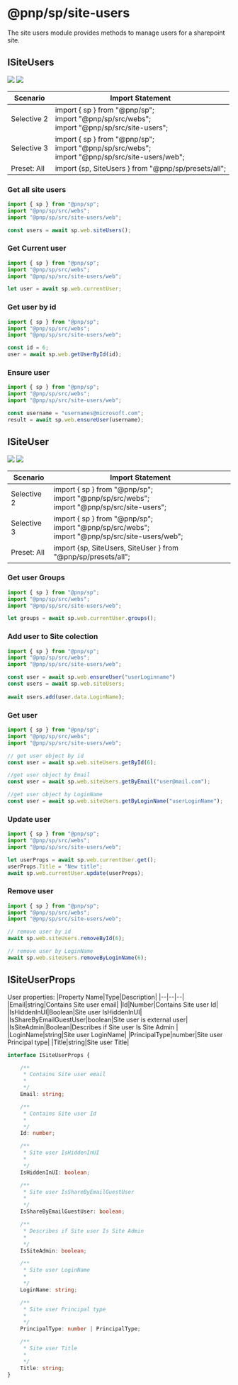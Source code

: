 # @pnp/sp/site-users

The site users module provides methods to manage users for a sharepoint site.

## ISiteUsers

[![](https://img.shields.io/badge/Invokable-informational.svg)](../concepts/invokable.md) [![](https://img.shields.io/badge/Selective%20Imports-informational.svg)](../concepts/selective-imports.md)

|Scenario|Import Statement|
|--|--|
|Selective 2|import { sp } from "@pnp/sp";<br />import "@pnp/sp/src/webs";<br />import "@pnp/sp/src/site-users";|
|Selective 3|import { sp } from "@pnp/sp";<br />import "@pnp/sp/src/webs";<br />import "@pnp/sp/src/site-users/web";|
|Preset: All|import {sp, SiteUsers } from "@pnp/sp/presets/all";|


### Get all site users
```TypeScript
import { sp } from "@pnp/sp";
import "@pnp/sp/src/webs";
import "@pnp/sp/src/site-users/web";

const users = await sp.web.siteUsers();
```

### Get Current user
```TypeScript
import { sp } from "@pnp/sp";
import "@pnp/sp/src/webs";
import "@pnp/sp/src/site-users/web";

let user = await sp.web.currentUser;
```

### Get user by id
```TypeScript
import { sp } from "@pnp/sp";
import "@pnp/sp/src/webs";
import "@pnp/sp/src/site-users/web";

const id = 6;
user = await sp.web.getUserById(id);
```

### Ensure user
```TypeScript
import { sp } from "@pnp/sp";
import "@pnp/sp/src/webs";
import "@pnp/sp/src/site-users/web";

const username = "usernames@microsoft.com";
result = await sp.web.ensureUser(username);
```

## ISiteUser

[![](https://img.shields.io/badge/Invokable-informational.svg)](../concepts/invokable.md) [![](https://img.shields.io/badge/Selective%20Imports-informational.svg)](../concepts/selective-imports.md)

|Scenario|Import Statement|
|--|--|
|Selective 2|import { sp } from "@pnp/sp";<br />import "@pnp/sp/src/webs";<br />import "@pnp/sp/src/site-users";|
|Selective 3|import { sp } from "@pnp/sp";<br />import "@pnp/sp/src/webs";<br />import "@pnp/sp/src/site-users/web";|
|Preset: All|import {sp, SiteUsers, SiteUser } from "@pnp/sp/presets/all";|

### Get user Groups
```TypeScript
import { sp } from "@pnp/sp";
import "@pnp/sp/src/webs";
import "@pnp/sp/src/site-users/web";

let groups = await sp.web.currentUser.groups();
```

### Add user to Site colection
```TypeScript
import { sp } from "@pnp/sp";
import "@pnp/sp/src/webs";
import "@pnp/sp/src/site-users/web";

const user = await sp.web.ensureUser("userLoginname")
const users = await sp.web.siteUsers;
  
await users.add(user.data.LoginName);
```

### Get user
```TypeScript
import { sp } from "@pnp/sp";
import "@pnp/sp/src/webs";
import "@pnp/sp/src/site-users/web";

// get user object by id
const user = await sp.web.siteUsers.getById(6);

//get user object by Email
const user = await sp.web.siteUsers.getByEmail("user@mail.com");

//get user object by LoginName
const user = await sp.web.siteUsers.getByLoginName("userLoginName");
```

### Update user
```TypeScript
import { sp } from "@pnp/sp";
import "@pnp/sp/src/webs";
import "@pnp/sp/src/site-users/web";

let userProps = await sp.web.currentUser.get();
userProps.Title = "New title";
await sp.web.currentUser.update(userProps);
```

### Remove user
```TypeScript
import { sp } from "@pnp/sp";
import "@pnp/sp/src/webs";
import "@pnp/sp/src/site-users/web";

// remove user by id
await sp.web.siteUsers.removeById(6);

// remove user by LoginName
await sp.web.siteUsers.removeByLoginName(6);
```





## ISiteUserProps

User properties:
|Property Name|Type|Description|
|--|--|--|
|Email|string|Contains Site user email|
|Id|Number|Contains Site user Id|
|IsHiddenInUI|Boolean|Site user IsHiddenInUI|
|IsShareByEmailGuestUser|boolean|Site user is external user|
|IsSiteAdmin|Boolean|Describes if Site user Is Site Admin |
|LoginName|string|Site user LoginName|
|PrincipalType|number|Site user Principal type|
|Title|string|Site user Title|

```TypeScript
interface ISiteUserProps {

    /**
     * Contains Site user email
     * 
     */
    Email: string;

    /**
     * Contains Site user Id
     * 
     */
    Id: number;

    /**
     * Site user IsHiddenInUI
     * 
     */
    IsHiddenInUI: boolean;

    /**
     * Site user IsShareByEmailGuestUser 
     * 
     */
    IsShareByEmailGuestUser: boolean;

    /**
     * Describes if Site user Is Site Admin 
     * 
     */
    IsSiteAdmin: boolean;

    /**
     * Site user LoginName
     * 
     */
    LoginName: string;

    /**
     * Site user Principal type
     * 
     */
    PrincipalType: number | PrincipalType;

    /**
     * Site user Title
     * 
     */
    Title: string;
}
```
